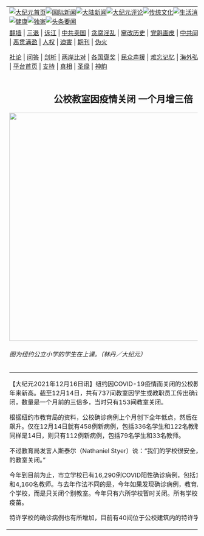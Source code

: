 <a name="1" id="1" target="_blank"></a><span id="1"></span>
<table align=center border="0"><tr><td colspan="2" VALIGN=TOP><a href="https://github.com/gvimvk313/djy/blob/master/gb/nf1351518.md#1"><img src="https://raw.githubusercontent.com/gvimvk313/www/master/t/djy/1.jpg" title="大纪元首页" alt="大纪元首页"></a><a href="https://github.com/gvimvk313/djy/blob/master/gb/n24hr.md#1"><img src="https://raw.githubusercontent.com/gvimvk313/www/master/t/djy/3.jpg" title="国际新闻" alt="国际新闻"></a><a href="https://github.com/gvimvk313/djy/blob/master/gb/nsc413.md#1"><img src="https://raw.githubusercontent.com/gvimvk313/www/master/t/djy/4.jpg" title="大陆新闻" alt="大陆新闻"></a><a href="https://github.com/gvimvk313/djy/blob/master/gb/news392.md#1"><img src="https://raw.githubusercontent.com/gvimvk313/www/master/t/djy/5.jpg" title="大纪元评论" alt="大纪元评论"></a><a href="https://github.com/gvimvk313/djy/blob/master/gb/news2007.md#1"><img src="https://raw.githubusercontent.com/gvimvk313/www/master/t/djy/6.jpg" title="传统文化" alt="传统文化"></a><a href="https://github.com/gvimvk313/djy/blob/master/gb/news2008.md#1"><img src="https://raw.githubusercontent.com/gvimvk313/www/master/t/djy/7.jpg" title="生活消费" alt="生活消费"></a><a href="https://github.com/gvimvk313/djy/blob/master/gb/ncyule.md#1"><img src="https://raw.githubusercontent.com/gvimvk313/www/master/t/djy/8.jpg" title="娱乐休闲" alt="娱乐休闲"></a><a href="https://github.com/gvimvk313/djy/blob/master/gb/nsc1002.md#1"><img src="https://raw.githubusercontent.com/gvimvk313/www/master/t/djy/9.jpg" title="健康" alt="健康"></a><a href="https://github.com/gvimvk313/djy/blob/master/gb/nf6092.md#1"><img src="https://raw.githubusercontent.com/gvimvk313/www/master/t/djy/10a.jpg" title="独家" alt="独家"></a><a href="https://github.com/gvimvk313/djy/blob/master/gb/nf4514.md#1"><img src="https://raw.githubusercontent.com/gvimvk313/www/master/t/djy/12a.jpg" title="头条要闻" alt="头条要闻"></a></td></tr>
<tr><td colspan="2" VALIGN=TOP><a target="_blank" href="https://github.com/gvimvk313/www/blob/master/README.md?zsrh#1">翻墙</a> | <a target="_blank" href="https://github.com/gvimvk313/djy/blob/master/gb/nf5657.md#1">三退</a> | <a target="_blank" href="https://github.com/gvimvk313/djy/blob/master/gb/nf6124.md#1">诉江</a> | <a target="_blank" href="https://github.com/gvimvk313/djy/blob/master/gb/nf1176117.md#1">中共卖国</a> | <a target="_blank" href="https://github.com/gvimvk313/djy/blob/master/gb/nf5773.md#1">贪腐淫乱</a> | <a target="_blank" href="https://github.com/gvimvk313/djy/blob/master/gb/nf1176115.md#1">窜改历史</a> | <a target="_blank" href="https://github.com/gvimvk313/djy/blob/master/gb/nf1176107.md#1">党魁画皮</a> | <a target="_blank" href="https://github.com/gvimvk313/djy/blob/master/gb/nf1320400.md#1">中共间谍</a> | <a target="_blank" href="https://github.com/gvimvk313/djy/blob/master/gb/nf1176114.md#1">破坏传统</a> | <a target="_blank" href="https://github.com/gvimvk313/ntdtv/blob/master/gb/prog447_1.md#1">恶贯满盈</a> | <a target="_blank" href="https://github.com/gvimvk313/djy/blob/master/gb/ncid278.md#1">人权</a> | <a target="_blank" href="https://github.com/gvimvk313/djy/blob/master/gb/nf1176111.md#1">迫害</a> | <a target="_blank" href="https://gitlab.com/szzdlab/mh-qikan/blob/master/README.md#1">期刊</a> | <a target="_blank" href="https://github.com/gvimvk313/djy/blob/master/gb/nf5562.md#1">伪火</a></p><p><a target="_blank" href="https://github.com/gvimvk313/djy/blob/master/gb/9p.md#1">社论</a> | <a target="_blank" href="https://github.com/gvimvk313/djy/blob/master/gb/nf4378.md#1">问答</a> | <a target="_blank" href="https://github.com/gvimvk313/djy/blob/master/gb/nf5792.md#1">剖析</a> | <a target="_blank" href="https://github.com/gvimvk313/djy/blob/master/gb/nf5735.md#1">两岸比对</a> | <a target="_blank" href="https://github.com/gvimvk313/djy/blob/master/gb/nf6119.md#1">各国褒奖</a> | <a target="_blank" href="https://github.com/gvimvk313/djy/blob/master/gb/nf6120.md#1">民众声援</a> | <a target="_blank" href="https://github.com/gvimvk313/djy/blob/master/gb/nf1188594.md#1">难忘记忆</a> | <a target="_blank" href="https://github.com/gvimvk313/djy/blob/master/gb/nf3180.md#1">海外弘传</a> | <a target="_blank" href="https://github.com/gvimvk313/djy/blob/master/gb/nf5410.md#1">万人上访</a> | <a target="_blank" href="https://github.com/gvimvk313/www/blob/master/README.md?zsrh#1">平台首页</a> | <a target="_blank" href="https://github.com/gvimvk313/djy/blob/master/gb/nf4386.md#1">支持</a> | <a target="_blank" href="https://github.com/gvimvk313/djy/blob/master/gb/nf4389.md#1">真相</a> | <a target="_blank" href="https://github.com/gvimvk313/djy/blob/master/gb/nf5790.md#1">圣缘</a> | <a target="_blank" href="https://github.com/gvimvk313/djy/blob/master/gb/nf4786.md#1">神韵</a></td></tr>
<tr><td VALIGN=TOP width="626"><h2 align=center>公校教室因疫情关闭 一个月增三倍</h2>
<img width="600" src="https://i.epochtimes.com/assets/uploads/2021/12/id13440715-154796-600x400.jpeg" />
<h6>图为纽约公立小学的学生在上课。（林丹／大纪元）
</h6>
<hr>
	<p>【大纪元2021年12月16日讯】<ahref="https://github.com/gvimvk313/djy/blob/master/gb/tag/%E7%BA%BD%E7%BA%A6.md#1">纽约</a>因COVID-19<ahref="https://github.com/gvimvk313/djy/blob/master/gb/tag/%E7%96%AB%E6%83%85.md#1">疫情</a>而关闭的<ahref="https://github.com/gvimvk313/djy/blob/master/gb/tag/%E5%85%AC%E6%A0%A1.md#1">公校</a>教室数量创下一年来新高。截至12月14日，共有737间教室因学生或教职员工传出确诊病例而关闭，数量是一个月前的三倍多，当时只有153间教室关闭。</p>
<p>根据<ahref="https://github.com/gvimvk313/djy/blob/master/gb/tag/%E7%BA%BD%E7%BA%A6.md#1">纽约</a>市教育局的资料，<ahref="https://github.com/gvimvk313/djy/blob/master/gb/tag/%E5%85%AC%E6%A0%A1.md#1">公校</a>确诊病例上个月创下全年低点，然后在最近几周大幅飙升。仅在12月14日就有458例新病例，包括336名学生和122名教职员工。上个月同样是14日，则只有112例新病例，包括79名学生和33名教师。</p>
<p>不过教育局发言人斯泰尔（Nathaniel Styer）说：“我们的学校很安全，目前只有1%的教室关闭。”</p>
<p>今年到目前为止，市立学校已有16,290例COVID阳性确诊病例，包括12,130名学生和4,160名教师。与去年作法不同的是，今年如果发现确诊病例，教育局不会关闭整个学校，而是只关闭个别教室。今年只有六所学校暂时关闭。所有学校员工都接种了疫苗。</p>
<p>特许学校的确诊病例也有所增加，目前有40间位于公校建筑内的特许学校教室关闭。<!-- [if gte mso 9]><xml>
<o:OfficeDocumentSettings>
<o:RelyOnVML/>
<o:AllowPNG/>
</o:OfficeDocumentSettings>
</xml><![endif]--><!-- [if gte mso 9]><xml>
<w:WordDocument>
<w:View>Normal</w:View>
<w:Zoom>0</w:Zoom>
<w:TrackMoves/>
<w:TrackFormatting/>
<w:PunctuationKerning/>
<w:DisplayHorizontalDrawingGridEvery>0</w:DisplayHorizontalDrawingGridEvery>
<w:DisplayVerticalDrawingGridEvery>2</w:DisplayVerticalDrawingGridEvery>
<w:ValidateAgainstSchemas/>
<w:SaveIfXMLInvalid>false</w:SaveIfXMLInvalid>
<w:IgnoreMixedContent>false</w:IgnoreMixedContent>
<w:AlwaysShowPlaceholderText>false</w:AlwaysShowPlaceholderText>
<w:DoNotPromoteQF/>
<w:LidThemeOther>EN-US</w:LidThemeOther>
<w:LidThemeAsian>ZH-TW</w:LidThemeAsian>
<w:LidThemeComplexScript>X-NONE</w:LidThemeComplexScript>
<w:Compatibility>
<w:SpaceForUL/>
<w:BalanceSingleByteDoubleByteWidth/>
<w:DoNotLeaveBackslashAlone/>
<w:ULTrailSpace/>
<w:DoNotExpandShiftReturn/>
<w:AdjustLineHeightInTable/>
<w:BreakWrappedTables/>
<w:SnapToGridInCell/>
<w:WrapTextWithPunct/>
<w:UseAsianBreakRules/>
<w:DontGrowAutofit/>
<w:SplitPgBreakAndParaMark/>
<w:EnableOpenTypeKerning/>
<w:DontFlipMirrorIndents/>
<w:OverrideTableStyleHps/>
<w:UseFELayout/>
</w:Compatibility>
<m:mathPr>
<m:mathFont m:val="Cambria Math"/>
<m:brkBin m:val="before"/>
<m:brkBinSub m:val="&#45;-"/>
<m:smallFrac m:val="off"/>
<m:dispDef/>
<m:lMargin m:val="0"/>
<m:rMargin m:val="0"/>
<m:defJc m:val="centerGroup"/>
<m:wrapIndent m:val="1440"/>
<m:intLim m:val="subSup"/>
<m:naryLim m:val="undOvr"/>
</m:mathPr></w:WordDocument>
</xml><![endif]--><!-- [if gte mso 9]><xml>
<w:LatentStyles DefLockedState="false" DefUnhideWhenUsed="false" DefSemiHidden="false" DefQFormat="false" DefPriority="99" LatentStyleCount="371">
<w:LsdException Locked="false" Priority="0" QFormat="true" Name="Normal"/>
<w:LsdException Locked="false" Priority="9" QFormat="true" Name="heading 1"/>
<w:LsdException Locked="false" Priority="9" SemiHidden="true" UnhideWhenUsed="true" QFormat="true" Name="heading 2"/>
<w:LsdException Locked="false" Priority="9" SemiHidden="true" UnhideWhenUsed="true" QFormat="true" Name="heading 3"/>
<w:LsdException Locked="false" Priority="9" SemiHidden="true" UnhideWhenUsed="true" QFormat="true" Name="heading 4"/>
<w:LsdException Locked="false" Priority="9" SemiHidden="true" UnhideWhenUsed="true" QFormat="true" Name="heading 5"/>
<w:LsdException Locked="false" Priority="9" SemiHidden="true" UnhideWhenUsed="true" QFormat="true" Name="heading 6"/>
<w:LsdException Locked="false" Priority="9" SemiHidden="true" UnhideWhenUsed="true" QFormat="true" Name="heading 7"/>
<w:LsdException Locked="false" Priority="9" SemiHidden="true" UnhideWhenUsed="true" QFormat="true" Name="heading 8"/>
<w:LsdException Locked="false" Priority="9" SemiHidden="true" UnhideWhenUsed="true" QFormat="true" Name="heading 9"/>
<w:LsdException Locked="false" SemiHidden="true" UnhideWhenUsed="true" Name="index 1"/>
<w:LsdException Locked="false" SemiHidden="true" UnhideWhenUsed="true" Name="index 2"/>
<w:LsdException Locked="false" SemiHidden="true" UnhideWhenUsed="true" Name="index 3"/>
<w:LsdException Locked="false" SemiHidden="true" UnhideWhenUsed="true" Name="index 4"/>
<w:LsdException Locked="false" SemiHidden="true" UnhideWhenUsed="true" Name="index 5"/>
<w:LsdException Locked="false" SemiHidden="true" UnhideWhenUsed="true" Name="index 6"/>
<w:LsdException Locked="false" SemiHidden="true" UnhideWhenUsed="true" Name="index 7"/>
<w:LsdException Locked="false" SemiHidden="true" UnhideWhenUsed="true" Name="index 8"/>
<w:LsdException Locked="false" SemiHidden="true" UnhideWhenUsed="true" Name="index 9"/>
<w:LsdException Locked="false" Priority="39" SemiHidden="true" UnhideWhenUsed="true" Name="toc 1"/>
<w:LsdException Locked="false" Priority="39" SemiHidden="true" UnhideWhenUsed="true" Name="toc 2"/>
<w:LsdException Locked="false" Priority="39" SemiHidden="true" UnhideWhenUsed="true" Name="toc 3"/>
<w:LsdException Locked="false" Priority="39" SemiHidden="true" UnhideWhenUsed="true" Name="toc 4"/>
<w:LsdException Locked="false" Priority="39" SemiHidden="true" UnhideWhenUsed="true" Name="toc 5"/>
<w:LsdException Locked="false" Priority="39" SemiHidden="true" UnhideWhenUsed="true" Name="toc 6"/>
<w:LsdException Locked="false" Priority="39" SemiHidden="true" UnhideWhenUsed="true" Name="toc 7"/>
<w:LsdException Locked="false" Priority="39" SemiHidden="true" UnhideWhenUsed="true" Name="toc 8"/>
<w:LsdException Locked="false" Priority="39" SemiHidden="true" UnhideWhenUsed="true" Name="toc 9"/>
<w:LsdException Locked="false" SemiHidden="true" UnhideWhenUsed="true" Name="Normal Indent"/>
<w:LsdException Locked="false" SemiHidden="true" UnhideWhenUsed="true" Name="footnote text"/>
<w:LsdException Locked="false" SemiHidden="true" UnhideWhenUsed="true" Name="annotation text"/>
<w:LsdException Locked="false" SemiHidden="true" UnhideWhenUsed="true" Name="header"/>
<w:LsdException Locked="false" SemiHidden="true" UnhideWhenUsed="true" Name="footer"/>
<w:LsdException Locked="false" SemiHidden="true" UnhideWhenUsed="true" Name="index heading"/>
<w:LsdException Locked="false" Priority="35" SemiHidden="true" UnhideWhenUsed="true" QFormat="true" Name="caption"/>
<w:LsdException Locked="false" SemiHidden="true" UnhideWhenUsed="true" Name="table of figures"/>
<w:LsdException Locked="false" SemiHidden="true" UnhideWhenUsed="true" Name="envelope address"/>
<w:LsdException Locked="false" SemiHidden="true" UnhideWhenUsed="true" Name="envelope return"/>
<w:LsdException Locked="false" SemiHidden="true" UnhideWhenUsed="true" Name="footnote reference"/>
<w:LsdException Locked="false" SemiHidden="true" UnhideWhenUsed="true" Name="annotation reference"/>
<w:LsdException Locked="false" SemiHidden="true" UnhideWhenUsed="true" Name="line number"/>
<w:LsdException Locked="false" SemiHidden="true" UnhideWhenUsed="true" Name="page number"/>
<w:LsdException Locked="false" SemiHidden="true" UnhideWhenUsed="true" Name="endnote reference"/>
<w:LsdException Locked="false" SemiHidden="true" UnhideWhenUsed="true" Name="endnote text"/>
<w:LsdException Locked="false" SemiHidden="true" UnhideWhenUsed="true" Name="table of authorities"/>
<w:LsdException Locked="false" SemiHidden="true" UnhideWhenUsed="true" Name="macro"/>
<w:LsdException Locked="false" SemiHidden="true" UnhideWhenUsed="true" Name="toa heading"/>
<w:LsdException Locked="false" SemiHidden="true" UnhideWhenUsed="true" Name="List"/>
<w:LsdException Locked="false" SemiHidden="true" UnhideWhenUsed="true" Name="List Bullet"/>
<w:LsdException Locked="false" SemiHidden="true" UnhideWhenUsed="true" Name="List Number"/>
<w:LsdException Locked="false" SemiHidden="true" UnhideWhenUsed="true" Name="List 2"/>
<w:LsdException Locked="false" SemiHidden="true" UnhideWhenUsed="true" Name="List 3"/>
<w:LsdException Locked="false" SemiHidden="true" UnhideWhenUsed="true" Name="List 4"/>
<w:LsdException Locked="false" SemiHidden="true" UnhideWhenUsed="true" Name="List 5"/>
<w:LsdException Locked="false" SemiHidden="true" UnhideWhenUsed="true" Name="List Bullet 2"/>
<w:LsdException Locked="false" SemiHidden="true" UnhideWhenUsed="true" Name="List Bullet 3"/>
<w:LsdException Locked="false" SemiHidden="true" UnhideWhenUsed="true" Name="List Bullet 4"/>
<w:LsdException Locked="false" SemiHidden="true" UnhideWhenUsed="true" Name="List Bullet 5"/>
<w:LsdException Locked="false" SemiHidden="true" UnhideWhenUsed="true" Name="List Number 2"/>
<w:LsdException Locked="false" SemiHidden="true" UnhideWhenUsed="true" Name="List Number 3"/>
<w:LsdException Locked="false" SemiHidden="true" UnhideWhenUsed="true" Name="List Number 4"/>
<w:LsdException Locked="false" SemiHidden="true" UnhideWhenUsed="true" Name="List Number 5"/>
<w:LsdException Locked="false" Priority="10" QFormat="true" Name="Title"/>
<w:LsdException Locked="false" SemiHidden="true" UnhideWhenUsed="true" Name="Closing"/>
<w:LsdException Locked="false" SemiHidden="true" UnhideWhenUsed="true" Name="Signature"/>
<w:LsdException Locked="false" Priority="1" SemiHidden="true" UnhideWhenUsed="true" Name="Default Paragraph Font"/>
<w:LsdException Locked="false" SemiHidden="true" UnhideWhenUsed="true" Name="Body Text"/>
<w:LsdException Locked="false" SemiHidden="true" UnhideWhenUsed="true" Name="Body Text Indent"/>
<w:LsdException Locked="false" SemiHidden="true" UnhideWhenUsed="true" Name="List Continue"/>
<w:LsdException Locked="false" SemiHidden="true" UnhideWhenUsed="true" Name="List Continue 2"/>
<w:LsdException Locked="false" SemiHidden="true" UnhideWhenUsed="true" Name="List Continue 3"/>
<w:LsdException Locked="false" SemiHidden="true" UnhideWhenUsed="true" Name="List Continue 4"/>
<w:LsdException Locked="false" SemiHidden="true" UnhideWhenUsed="true" Name="List Continue 5"/>
<w:LsdException Locked="false" SemiHidden="true" UnhideWhenUsed="true" Name="Message Header"/>
<w:LsdException Locked="false" Priority="11" QFormat="true" Name="Subtitle"/>
<w:LsdException Locked="false" SemiHidden="true" UnhideWhenUsed="true" Name="Salutation"/>
<w:LsdException Locked="false" SemiHidden="true" UnhideWhenUsed="true" Name="Date"/>
<w:LsdException Locked="false" SemiHidden="true" UnhideWhenUsed="true" Name="Body Text First Indent"/>
<w:LsdException Locked="false" SemiHidden="true" UnhideWhenUsed="true" Name="Body Text First Indent 2"/>
<w:LsdException Locked="false" SemiHidden="true" UnhideWhenUsed="true" Name="Note Heading"/>
<w:LsdException Locked="false" SemiHidden="true" UnhideWhenUsed="true" Name="Body Text 2"/>
<w:LsdException Locked="false" SemiHidden="true" UnhideWhenUsed="true" Name="Body Text 3"/>
<w:LsdException Locked="false" SemiHidden="true" UnhideWhenUsed="true" Name="Body Text Indent 2"/>
<w:LsdException Locked="false" SemiHidden="true" UnhideWhenUsed="true" Name="Body Text Indent 3"/>
<w:LsdException Locked="false" SemiHidden="true" UnhideWhenUsed="true" Name="Block Text"/>
<w:LsdException Locked="false" SemiHidden="true" UnhideWhenUsed="true" Name="Hyperlink"/>
<w:LsdException Locked="false" SemiHidden="true" UnhideWhenUsed="true" Name="FollowedHyperlink"/>
<w:LsdException Locked="false" Priority="22" QFormat="true" Name="Strong"/>
<w:LsdException Locked="false" Priority="20" QFormat="true" Name="Emphasis"/>
<w:LsdException Locked="false" SemiHidden="true" UnhideWhenUsed="true" Name="Document Map"/>
<w:LsdException Locked="false" SemiHidden="true" UnhideWhenUsed="true" Name="Plain Text"/>
<w:LsdException Locked="false" SemiHidden="true" UnhideWhenUsed="true" Name="E-mail Signature"/>
<w:LsdException Locked="false" SemiHidden="true" UnhideWhenUsed="true" Name="HTML Top of Form"/>
<w:LsdException Locked="false" SemiHidden="true" UnhideWhenUsed="true" Name="HTML Bottom of Form"/>
<w:LsdException Locked="false" SemiHidden="true" UnhideWhenUsed="true" Name="Normal (Web)"/>
<w:LsdException Locked="false" SemiHidden="true" UnhideWhenUsed="true" Name="HTML Acronym"/>
<w:LsdException Locked="false" SemiHidden="true" UnhideWhenUsed="true" Name="HTML Address"/>
<w:LsdException Locked="false" SemiHidden="true" UnhideWhenUsed="true" Name="HTML Cite"/>
<w:LsdException Locked="false" SemiHidden="true" UnhideWhenUsed="true" Name="HTML Code"/>
<w:LsdException Locked="false" SemiHidden="true" UnhideWhenUsed="true" Name="HTML Definition"/>
<w:LsdException Locked="false" SemiHidden="true" UnhideWhenUsed="true" Name="HTML Keyboard"/>
<w:LsdException Locked="false" SemiHidden="true" UnhideWhenUsed="true" Name="HTML Preformatted"/>
<w:LsdException Locked="false" SemiHidden="true" UnhideWhenUsed="true" Name="HTML Sample"/>
<w:LsdException Locked="false" SemiHidden="true" UnhideWhenUsed="true" Name="HTML Typewriter"/>
<w:LsdException Locked="false" SemiHidden="true" UnhideWhenUsed="true" Name="HTML Variable"/>
<w:LsdException Locked="false" SemiHidden="true" UnhideWhenUsed="true" Name="Normal Table"/>
<w:LsdException Locked="false" SemiHidden="true" UnhideWhenUsed="true" Name="annotation subject"/>
<w:LsdException Locked="false" SemiHidden="true" UnhideWhenUsed="true" Name="No List"/>
<w:LsdException Locked="false" SemiHidden="true" UnhideWhenUsed="true" Name="Outline List 1"/>
<w:LsdException Locked="false" SemiHidden="true" UnhideWhenUsed="true" Name="Outline List 2"/>
<w:LsdException Locked="false" SemiHidden="true" UnhideWhenUsed="true" Name="Outline List 3"/>
<w:LsdException Locked="false" SemiHidden="true" UnhideWhenUsed="true" Name="Table Simple 1"/>
<w:LsdException Locked="false" SemiHidden="true" UnhideWhenUsed="true" Name="Table Simple 2"/>
<w:LsdException Locked="false" SemiHidden="true" UnhideWhenUsed="true" Name="Table Simple 3"/>
<w:LsdException Locked="false" SemiHidden="true" UnhideWhenUsed="true" Name="Table Classic 1"/>
<w:LsdException Locked="false" SemiHidden="true" UnhideWhenUsed="true" Name="Table Classic 2"/>
<w:LsdException Locked="false" SemiHidden="true" UnhideWhenUsed="true" Name="Table Classic 3"/>
<w:LsdException Locked="false" SemiHidden="true" UnhideWhenUsed="true" Name="Table Classic 4"/>
<w:LsdException Locked="false" SemiHidden="true" UnhideWhenUsed="true" Name="Table Colorful 1"/>
<w:LsdException Locked="false" SemiHidden="true" UnhideWhenUsed="true" Name="Table Colorful 2"/>
<w:LsdException Locked="false" SemiHidden="true" UnhideWhenUsed="true" Name="Table Colorful 3"/>
<w:LsdException Locked="false" SemiHidden="true" UnhideWhenUsed="true" Name="Table Columns 1"/>
<w:LsdException Locked="false" SemiHidden="true" UnhideWhenUsed="true" Name="Table Columns 2"/>
<w:LsdException Locked="false" SemiHidden="true" UnhideWhenUsed="true" Name="Table Columns 3"/>
<w:LsdException Locked="false" SemiHidden="true" UnhideWhenUsed="true" Name="Table Columns 4"/>
<w:LsdException Locked="false" SemiHidden="true" UnhideWhenUsed="true" Name="Table Columns 5"/>
<w:LsdException Locked="false" SemiHidden="true" UnhideWhenUsed="true" Name="Table Grid 1"/>
<w:LsdException Locked="false" SemiHidden="true" UnhideWhenUsed="true" Name="Table Grid 2"/>
<w:LsdException Locked="false" SemiHidden="true" UnhideWhenUsed="true" Name="Table Grid 3"/>
<w:LsdException Locked="false" SemiHidden="true" UnhideWhenUsed="true" Name="Table Grid 4"/>
<w:LsdException Locked="false" SemiHidden="true" UnhideWhenUsed="true" Name="Table Grid 5"/>
<w:LsdException Locked="false" SemiHidden="true" UnhideWhenUsed="true" Name="Table Grid 6"/>
<w:LsdException Locked="false" SemiHidden="true" UnhideWhenUsed="true" Name="Table Grid 7"/>
<w:LsdException Locked="false" SemiHidden="true" UnhideWhenUsed="true" Name="Table Grid 8"/>
<w:LsdException Locked="false" SemiHidden="true" UnhideWhenUsed="true" Name="Table List 1"/>
<w:LsdException Locked="false" SemiHidden="true" UnhideWhenUsed="true" Name="Table List 2"/>
<w:LsdException Locked="false" SemiHidden="true" UnhideWhenUsed="true" Name="Table List 3"/>
<w:LsdException Locked="false" SemiHidden="true" UnhideWhenUsed="true" Name="Table List 4"/>
<w:LsdException Locked="false" SemiHidden="true" UnhideWhenUsed="true" Name="Table List 5"/>
<w:LsdException Locked="false" SemiHidden="true" UnhideWhenUsed="true" Name="Table List 6"/>
<w:LsdException Locked="false" SemiHidden="true" UnhideWhenUsed="true" Name="Table List 7"/>
<w:LsdException Locked="false" SemiHidden="true" UnhideWhenUsed="true" Name="Table List 8"/>
<w:LsdException Locked="false" SemiHidden="true" UnhideWhenUsed="true" Name="Table 3D effects 1"/>
<w:LsdException Locked="false" SemiHidden="true" UnhideWhenUsed="true" Name="Table 3D effects 2"/>
<w:LsdException Locked="false" SemiHidden="true" UnhideWhenUsed="true" Name="Table 3D effects 3"/>
<w:LsdException Locked="false" SemiHidden="true" UnhideWhenUsed="true" Name="Table Contemporary"/>
<w:LsdException Locked="false" SemiHidden="true" UnhideWhenUsed="true" Name="Table Elegant"/>
<w:LsdException Locked="false" SemiHidden="true" UnhideWhenUsed="true" Name="Table Professional"/>
<w:LsdException Locked="false" SemiHidden="true" UnhideWhenUsed="true" Name="Table Subtle 1"/>
<w:LsdException Locked="false" SemiHidden="true" UnhideWhenUsed="true" Name="Table Subtle 2"/>
<w:LsdException Locked="false" SemiHidden="true" UnhideWhenUsed="true" Name="Table Web 1"/>
<w:LsdException Locked="false" SemiHidden="true" UnhideWhenUsed="true" Name="Table Web 2"/>
<w:LsdException Locked="false" SemiHidden="true" UnhideWhenUsed="true" Name="Table Web 3"/>
<w:LsdException Locked="false" SemiHidden="true" UnhideWhenUsed="true" Name="Balloon Text"/>
<w:LsdException Locked="false" Priority="39" Name="Table Grid"/>
<w:LsdException Locked="false" SemiHidden="true" UnhideWhenUsed="true" Name="Table Theme"/>
<w:LsdException Locked="false" SemiHidden="true" Name="Placeholder Text"/>
<w:LsdException Locked="false" Priority="1" QFormat="true" Name="No Spacing"/>
<w:LsdException Locked="false" Priority="60" Name="Light Shading"/>
<w:LsdException Locked="false" Priority="61" Name="Light List"/>
<w:LsdException Locked="false" Priority="62" Name="Light Grid"/>
<w:LsdException Locked="false" Priority="63" Name="Medium Shading 1"/>
<w:LsdException Locked="false" Priority="64" Name="Medium Shading 2"/>
<w:LsdException Locked="false" Priority="65" Name="Medium List 1"/>
<w:LsdException Locked="false" Priority="66" Name="Medium List 2"/>
<w:LsdException Locked="false" Priority="67" Name="Medium Grid 1"/>
<w:LsdException Locked="false" Priority="68" Name="Medium Grid 2"/>
<w:LsdException Locked="false" Priority="69" Name="Medium Grid 3"/>
<w:LsdException Locked="false" Priority="70" Name="Dark List"/>
<w:LsdException Locked="false" Priority="71" Name="Colorful Shading"/>
<w:LsdException Locked="false" Priority="72" Name="Colorful List"/>
<w:LsdException Locked="false" Priority="73" Name="Colorful Grid"/>
<w:LsdException Locked="false" Priority="60" Name="Light Shading Accent 1"/>
<w:LsdException Locked="false" Priority="61" Name="Light List Accent 1"/>
<w:LsdException Locked="false" Priority="62" Name="Light Grid Accent 1"/>
<w:LsdException Locked="false" Priority="63" Name="Medium Shading 1 Accent 1"/>
<w:LsdException Locked="false" Priority="64" Name="Medium Shading 2 Accent 1"/>
<w:LsdException Locked="false" Priority="65" Name="Medium List 1 Accent 1"/>
<w:LsdException Locked="false" SemiHidden="true" Name="Revision"/>
<w:LsdException Locked="false" Priority="34" QFormat="true" Name="List Paragraph"/>
<w:LsdException Locked="false" Priority="29" QFormat="true" Name="Quote"/>
<w:LsdException Locked="false" Priority="30" QFormat="true" Name="Intense Quote"/>
<w:LsdException Locked="false" Priority="66" Name="Medium List 2 Accent 1"/>
<w:LsdException Locked="false" Priority="67" Name="Medium Grid 1 Accent 1"/>
<w:LsdException Locked="false" Priority="68" Name="Medium Grid 2 Accent 1"/>
<w:LsdException Locked="false" Priority="69" Name="Medium Grid 3 Accent 1"/>
<w:LsdException Locked="false" Priority="70" Name="Dark List Accent 1"/>
<w:LsdException Locked="false" Priority="71" Name="Colorful Shading Accent 1"/>
<w:LsdException Locked="false" Priority="72" Name="Colorful List Accent 1"/>
<w:LsdException Locked="false" Priority="73" Name="Colorful Grid Accent 1"/>
<w:LsdException Locked="false" Priority="60" Name="Light Shading Accent 2"/>
<w:LsdException Locked="false" Priority="61" Name="Light List Accent 2"/>
<w:LsdException Locked="false" Priority="62" Name="Light Grid Accent 2"/>
<w:LsdException Locked="false" Priority="63" Name="Medium Shading 1 Accent 2"/>
<w:LsdException Locked="false" Priority="64" Name="Medium Shading 2 Accent 2"/>
<w:LsdException Locked="false" Priority="65" Name="Medium List 1 Accent 2"/>
<w:LsdException Locked="false" Priority="66" Name="Medium List 2 Accent 2"/>
<w:LsdException Locked="false" Priority="67" Name="Medium Grid 1 Accent 2"/>
<w:LsdException Locked="false" Priority="68" Name="Medium Grid 2 Accent 2"/>
<w:LsdException Locked="false" Priority="69" Name="Medium Grid 3 Accent 2"/>
<w:LsdException Locked="false" Priority="70" Name="Dark List Accent 2"/>
<w:LsdException Locked="false" Priority="71" Name="Colorful Shading Accent 2"/>
<w:LsdException Locked="false" Priority="72" Name="Colorful List Accent 2"/>
<w:LsdException Locked="false" Priority="73" Name="Colorful Grid Accent 2"/>
<w:LsdException Locked="false" Priority="60" Name="Light Shading Accent 3"/>
<w:LsdException Locked="false" Priority="61" Name="Light List Accent 3"/>
<w:LsdException Locked="false" Priority="62" Name="Light Grid Accent 3"/>
<w:LsdException Locked="false" Priority="63" Name="Medium Shading 1 Accent 3"/>
<w:LsdException Locked="false" Priority="64" Name="Medium Shading 2 Accent 3"/>
<w:LsdException Locked="false" Priority="65" Name="Medium List 1 Accent 3"/>
<w:LsdException Locked="false" Priority="66" Name="Medium List 2 Accent 3"/>
<w:LsdException Locked="false" Priority="67" Name="Medium Grid 1 Accent 3"/>
<w:LsdException Locked="false" Priority="68" Name="Medium Grid 2 Accent 3"/>
<w:LsdException Locked="false" Priority="69" Name="Medium Grid 3 Accent 3"/>
<w:LsdException Locked="false" Priority="70" Name="Dark List Accent 3"/>
<w:LsdException Locked="false" Priority="71" Name="Colorful Shading Accent 3"/>
<w:LsdException Locked="false" Priority="72" Name="Colorful List Accent 3"/>
<w:LsdException Locked="false" Priority="73" Name="Colorful Grid Accent 3"/>
<w:LsdException Locked="false" Priority="60" Name="Light Shading Accent 4"/>
<w:LsdException Locked="false" Priority="61" Name="Light List Accent 4"/>
<w:LsdException Locked="false" Priority="62" Name="Light Grid Accent 4"/>
<w:LsdException Locked="false" Priority="63" Name="Medium Shading 1 Accent 4"/>
<w:LsdException Locked="false" Priority="64" Name="Medium Shading 2 Accent 4"/>
<w:LsdException Locked="false" Priority="65" Name="Medium List 1 Accent 4"/>
<w:LsdException Locked="false" Priority="66" Name="Medium List 2 Accent 4"/>
<w:LsdException Locked="false" Priority="67" Name="Medium Grid 1 Accent 4"/>
<w:LsdException Locked="false" Priority="68" Name="Medium Grid 2 Accent 4"/>
<w:LsdException Locked="false" Priority="69" Name="Medium Grid 3 Accent 4"/>
<w:LsdException Locked="false" Priority="70" Name="Dark List Accent 4"/>
<w:LsdException Locked="false" Priority="71" Name="Colorful Shading Accent 4"/>
<w:LsdException Locked="false" Priority="72" Name="Colorful List Accent 4"/>
<w:LsdException Locked="false" Priority="73" Name="Colorful Grid Accent 4"/>
<w:LsdException Locked="false" Priority="60" Name="Light Shading Accent 5"/>
<w:LsdException Locked="false" Priority="61" Name="Light List Accent 5"/>
<w:LsdException Locked="false" Priority="62" Name="Light Grid Accent 5"/>
<w:LsdException Locked="false" Priority="63" Name="Medium Shading 1 Accent 5"/>
<w:LsdException Locked="false" Priority="64" Name="Medium Shading 2 Accent 5"/>
<w:LsdException Locked="false" Priority="65" Name="Medium List 1 Accent 5"/>
<w:LsdException Locked="false" Priority="66" Name="Medium List 2 Accent 5"/>
<w:LsdException Locked="false" Priority="67" Name="Medium Grid 1 Accent 5"/>
<w:LsdException Locked="false" Priority="68" Name="Medium Grid 2 Accent 5"/>
<w:LsdException Locked="false" Priority="69" Name="Medium Grid 3 Accent 5"/>
<w:LsdException Locked="false" Priority="70" Name="Dark List Accent 5"/>
<w:LsdException Locked="false" Priority="71" Name="Colorful Shading Accent 5"/>
<w:LsdException Locked="false" Priority="72" Name="Colorful List Accent 5"/>
<w:LsdException Locked="false" Priority="73" Name="Colorful Grid Accent 5"/>
<w:LsdException Locked="false" Priority="60" Name="Light Shading Accent 6"/>
<w:LsdException Locked="false" Priority="61" Name="Light List Accent 6"/>
<w:LsdException Locked="false" Priority="62" Name="Light Grid Accent 6"/>
<w:LsdException Locked="false" Priority="63" Name="Medium Shading 1 Accent 6"/>
<w:LsdException Locked="false" Priority="64" Name="Medium Shading 2 Accent 6"/>
<w:LsdException Locked="false" Priority="65" Name="Medium List 1 Accent 6"/>
<w:LsdException Locked="false" Priority="66" Name="Medium List 2 Accent 6"/>
<w:LsdException Locked="false" Priority="67" Name="Medium Grid 1 Accent 6"/>
<w:LsdException Locked="false" Priority="68" Name="Medium Grid 2 Accent 6"/>
<w:LsdException Locked="false" Priority="69" Name="Medium Grid 3 Accent 6"/>
<w:LsdException Locked="false" Priority="70" Name="Dark List Accent 6"/>
<w:LsdException Locked="false" Priority="71" Name="Colorful Shading Accent 6"/>
<w:LsdException Locked="false" Priority="72" Name="Colorful List Accent 6"/>
<w:LsdException Locked="false" Priority="73" Name="Colorful Grid Accent 6"/>
<w:LsdException Locked="false" Priority="19" QFormat="true" Name="Subtle Emphasis"/>
<w:LsdException Locked="false" Priority="21" QFormat="true" Name="Intense Emphasis"/>
<w:LsdException Locked="false" Priority="31" QFormat="true" Name="Subtle Reference"/>
<w:LsdException Locked="false" Priority="32" QFormat="true" Name="Intense Reference"/>
<w:LsdException Locked="false" Priority="33" QFormat="true" Name="Book Title"/>
<w:LsdException Locked="false" Priority="37" SemiHidden="true" UnhideWhenUsed="true" Name="Bibliography"/>
<w:LsdException Locked="false" Priority="39" SemiHidden="true" UnhideWhenUsed="true" QFormat="true" Name="TOC Heading"/>
<w:LsdException Locked="false" Priority="41" Name="Plain Table 1"/>
<w:LsdException Locked="false" Priority="42" Name="Plain Table 2"/>
<w:LsdException Locked="false" Priority="43" Name="Plain Table 3"/>
<w:LsdException Locked="false" Priority="44" Name="Plain Table 4"/>
<w:LsdException Locked="false" Priority="45" Name="Plain Table 5"/>
<w:LsdException Locked="false" Priority="40" Name="Grid Table Light"/>
<w:LsdException Locked="false" Priority="46" Name="Grid Table 1 Light"/>
<w:LsdException Locked="false" Priority="47" Name="Grid Table 2"/>
<w:LsdException Locked="false" Priority="48" Name="Grid Table 3"/>
<w:LsdException Locked="false" Priority="49" Name="Grid Table 4"/>
<w:LsdException Locked="false" Priority="50" Name="Grid Table 5 Dark"/>
<w:LsdException Locked="false" Priority="51" Name="Grid Table 6 Colorful"/>
<w:LsdException Locked="false" Priority="52" Name="Grid Table 7 Colorful"/>
<w:LsdException Locked="false" Priority="46" Name="Grid Table 1 Light Accent 1"/>
<w:LsdException Locked="false" Priority="47" Name="Grid Table 2 Accent 1"/>
<w:LsdException Locked="false" Priority="48" Name="Grid Table 3 Accent 1"/>
<w:LsdException Locked="false" Priority="49" Name="Grid Table 4 Accent 1"/>
<w:LsdException Locked="false" Priority="50" Name="Grid Table 5 Dark Accent 1"/>
<w:LsdException Locked="false" Priority="51" Name="Grid Table 6 Colorful Accent 1"/>
<w:LsdException Locked="false" Priority="52" Name="Grid Table 7 Colorful Accent 1"/>
<w:LsdException Locked="false" Priority="46" Name="Grid Table 1 Light Accent 2"/>
<w:LsdException Locked="false" Priority="47" Name="Grid Table 2 Accent 2"/>
<w:LsdException Locked="false" Priority="48" Name="Grid Table 3 Accent 2"/>
<w:LsdException Locked="false" Priority="49" Name="Grid Table 4 Accent 2"/>
<w:LsdException Locked="false" Priority="50" Name="Grid Table 5 Dark Accent 2"/>
<w:LsdException Locked="false" Priority="51" Name="Grid Table 6 Colorful Accent 2"/>
<w:LsdException Locked="false" Priority="52" Name="Grid Table 7 Colorful Accent 2"/>
<w:LsdException Locked="false" Priority="46" Name="Grid Table 1 Light Accent 3"/>
<w:LsdException Locked="false" Priority="47" Name="Grid Table 2 Accent 3"/>
<w:LsdException Locked="false" Priority="48" Name="Grid Table 3 Accent 3"/>
<w:LsdException Locked="false" Priority="49" Name="Grid Table 4 Accent 3"/>
<w:LsdException Locked="false" Priority="50" Name="Grid Table 5 Dark Accent 3"/>
<w:LsdException Locked="false" Priority="51" Name="Grid Table 6 Colorful Accent 3"/>
<w:LsdException Locked="false" Priority="52" Name="Grid Table 7 Colorful Accent 3"/>
<w:LsdException Locked="false" Priority="46" Name="Grid Table 1 Light Accent 4"/>
<w:LsdException Locked="false" Priority="47" Name="Grid Table 2 Accent 4"/>
<w:LsdException Locked="false" Priority="48" Name="Grid Table 3 Accent 4"/>
<w:LsdException Locked="false" Priority="49" Name="Grid Table 4 Accent 4"/>
<w:LsdException Locked="false" Priority="50" Name="Grid Table 5 Dark Accent 4"/>
<w:LsdException Locked="false" Priority="51" Name="Grid Table 6 Colorful Accent 4"/>
<w:LsdException Locked="false" Priority="52" Name="Grid Table 7 Colorful Accent 4"/>
<w:LsdException Locked="false" Priority="46" Name="Grid Table 1 Light Accent 5"/>
<w:LsdException Locked="false" Priority="47" Name="Grid Table 2 Accent 5"/>
<w:LsdException Locked="false" Priority="48" Name="Grid Table 3 Accent 5"/>
<w:LsdException Locked="false" Priority="49" Name="Grid Table 4 Accent 5"/>
<w:LsdException Locked="false" Priority="50" Name="Grid Table 5 Dark Accent 5"/>
<w:LsdException Locked="false" Priority="51" Name="Grid Table 6 Colorful Accent 5"/>
<w:LsdException Locked="false" Priority="52" Name="Grid Table 7 Colorful Accent 5"/>
<w:LsdException Locked="false" Priority="46" Name="Grid Table 1 Light Accent 6"/>
<w:LsdException Locked="false" Priority="47" Name="Grid Table 2 Accent 6"/>
<w:LsdException Locked="false" Priority="48" Name="Grid Table 3 Accent 6"/>
<w:LsdException Locked="false" Priority="49" Name="Grid Table 4 Accent 6"/>
<w:LsdException Locked="false" Priority="50" Name="Grid Table 5 Dark Accent 6"/>
<w:LsdException Locked="false" Priority="51" Name="Grid Table 6 Colorful Accent 6"/>
<w:LsdException Locked="false" Priority="52" Name="Grid Table 7 Colorful Accent 6"/>
<w:LsdException Locked="false" Priority="46" Name="List Table 1 Light"/>
<w:LsdException Locked="false" Priority="47" Name="List Table 2"/>
<w:LsdException Locked="false" Priority="48" Name="List Table 3"/>
<w:LsdException Locked="false" Priority="49" Name="List Table 4"/>
<w:LsdException Locked="false" Priority="50" Name="List Table 5 Dark"/>
<w:LsdException Locked="false" Priority="51" Name="List Table 6 Colorful"/>
<w:LsdException Locked="false" Priority="52" Name="List Table 7 Colorful"/>
<w:LsdException Locked="false" Priority="46" Name="List Table 1 Light Accent 1"/>
<w:LsdException Locked="false" Priority="47" Name="List Table 2 Accent 1"/>
<w:LsdException Locked="false" Priority="48" Name="List Table 3 Accent 1"/>
<w:LsdException Locked="false" Priority="49" Name="List Table 4 Accent 1"/>
<w:LsdException Locked="false" Priority="50" Name="List Table 5 Dark Accent 1"/>
<w:LsdException Locked="false" Priority="51" Name="List Table 6 Colorful Accent 1"/>
<w:LsdException Locked="false" Priority="52" Name="List Table 7 Colorful Accent 1"/>
<w:LsdException Locked="false" Priority="46" Name="List Table 1 Light Accent 2"/>
<w:LsdException Locked="false" Priority="47" Name="List Table 2 Accent 2"/>
<w:LsdException Locked="false" Priority="48" Name="List Table 3 Accent 2"/>
<w:LsdException Locked="false" Priority="49" Name="List Table 4 Accent 2"/>
<w:LsdException Locked="false" Priority="50" Name="List Table 5 Dark Accent 2"/>
<w:LsdException Locked="false" Priority="51" Name="List Table 6 Colorful Accent 2"/>
<w:LsdException Locked="false" Priority="52" Name="List Table 7 Colorful Accent 2"/>
<w:LsdException Locked="false" Priority="46" Name="List Table 1 Light Accent 3"/>
<w:LsdException Locked="false" Priority="47" Name="List Table 2 Accent 3"/>
<w:LsdException Locked="false" Priority="48" Name="List Table 3 Accent 3"/>
<w:LsdException Locked="false" Priority="49" Name="List Table 4 Accent 3"/>
<w:LsdException Locked="false" Priority="50" Name="List Table 5 Dark Accent 3"/>
<w:LsdException Locked="false" Priority="51" Name="List Table 6 Colorful Accent 3"/>
<w:LsdException Locked="false" Priority="52" Name="List Table 7 Colorful Accent 3"/>
<w:LsdException Locked="false" Priority="46" Name="List Table 1 Light Accent 4"/>
<w:LsdException Locked="false" Priority="47" Name="List Table 2 Accent 4"/>
<w:LsdException Locked="false" Priority="48" Name="List Table 3 Accent 4"/>
<w:LsdException Locked="false" Priority="49" Name="List Table 4 Accent 4"/>
<w:LsdException Locked="false" Priority="50" Name="List Table 5 Dark Accent 4"/>
<w:LsdException Locked="false" Priority="51" Name="List Table 6 Colorful Accent 4"/>
<w:LsdException Locked="false" Priority="52" Name="List Table 7 Colorful Accent 4"/>
<w:LsdException Locked="false" Priority="46" Name="List Table 1 Light Accent 5"/>
<w:LsdException Locked="false" Priority="47" Name="List Table 2 Accent 5"/>
<w:LsdException Locked="false" Priority="48" Name="List Table 3 Accent 5"/>
<w:LsdException Locked="false" Priority="49" Name="List Table 4 Accent 5"/>
<w:LsdException Locked="false" Priority="50" Name="List Table 5 Dark Accent 5"/>
<w:LsdException Locked="false" Priority="51" Name="List Table 6 Colorful Accent 5"/>
<w:LsdException Locked="false" Priority="52" Name="List Table 7 Colorful Accent 5"/>
<w:LsdException Locked="false" Priority="46" Name="List Table 1 Light Accent 6"/>
<w:LsdException Locked="false" Priority="47" Name="List Table 2 Accent 6"/>
<w:LsdException Locked="false" Priority="48" Name="List Table 3 Accent 6"/>
<w:LsdException Locked="false" Priority="49" Name="List Table 4 Accent 6"/>
<w:LsdException Locked="false" Priority="50" Name="List Table 5 Dark Accent 6"/>
<w:LsdException Locked="false" Priority="51" Name="List Table 6 Colorful Accent 6"/>
<w:LsdException Locked="false" Priority="52" Name="List Table 7 Colorful Accent 6"/>
</w:LatentStyles>
</xml><![endif]--><!-- [if gte mso 10]>



<style>
 /* Style Definitions */<br />
 table.MsoNormalTable<br />
	{mso-style-name:表格内文;<br />
	mso-tstyle-rowband-size:0;<br />
	mso-tstyle-colband-size:0;<br />
	mso-style-noshow:yes;<br />
	mso-style-priority:99;<br />
	mso-style-parent:"";<br />
	mso-padding-alt:0cm 5.4pt 0cm 5.4pt;<br />
	mso-para-margin-top:0cm;<br />
	mso-para-margin-right:0cm;<br />
	mso-para-margin-bottom:8.0pt;<br />
	mso-para-margin-left:0cm;<br />
	line-height:107%;<br />
	mso-pagination:widow-orphan;<br />
	font-size:11.0pt;<br />
	font-family:"Calibri",sans-serif;<br />
	mso-ascii-font-family:Calibri;<br />
	mso-ascii-theme-font:minor-latin;<br />
	mso-hansi-font-family:Calibri;<br />
	mso-hansi-theme-font:minor-latin;<br />
	mso-bidi-font-family:"Times New Roman";<br />
	mso-bidi-theme-font:minor-bidi;}<br />
</style>

<![endif]--><span style="font-size: 11.0pt; line-height: 115%; font-family: 细明体; mso-bidi-font-family: 细明体; mso-ansi-language: EN-US; mso-fareast-language: ZH-TW; mso-bidi-language: AR-SA;">◇</span></p>
<p>责任编辑：李悦</p>
	
<hr>


<strong>相关新闻：</strong>
<li><a href="https://github.com/gvimvk313/djy/blob/master/gb/20/5/9/n12094745.md#1">疫情期间 纽约市通过公校日供近50万份免费餐</a></li>
<li><a href="https://github.com/gvimvk313/djy/blob/master/gb/20/9/17/n12409391.md#1">纽约56所公校现疫情 布碌崙一小学暂时关闭</a></li>
<li><a href="https://github.com/gvimvk313/djy/blob/master/gb/21/11/11/n13368934.md#1">阿斯托利亚一小学因疫情关闭</a></li>
<li><a href="https://github.com/gvimvk313/djy/blob/master/gb/21/12/1/n13409393.md#1">纽约市投400万元  开展公校“全民语言服务”</a></li>
<hr>


<strong>编辑推荐：</strong>
<li><a href="https://github.com/upjkzu3674/www/blob/master/README.md?dfh#9" target="_blank">永恒的见证</a></li><li><a href="https://github.com/tsiac2612/djy/blob/master/gb/18/7/5/n10538029.md#1" target="_blank">王友琴：文革中的王冷之死</a></li><li><a href="https://github.com/tsiac2612/djy/blob/master/gb/19/5/11/n11250223.md#1" target="_blank">美国北德州十城市宣布 法轮大法日</a></li>
<hr>

<strong>热门新闻：</strong>
<li><a href="https://github.com/gvimvk313/djy/blob/master/gb/21/12/9/n13427609.md#1">【百年真相】因好色丧命 向忠发从烈士变叛徒之谜</a></li>
<li><a href="https://github.com/gvimvk313/djy/blob/master/gb/21/12/10/n13429729.md#1">【未解之谜】学校没教的进化论真相</a></li>
<li><a href="https://github.com/gvimvk313/djy/blob/master/gb/21/12/7/n13421279.md#1">《烧饼歌》拆字谜奇准无比 预测清朝十帝和慈禧太后</a></li>
<li><a href="https://github.com/gvimvk313/djy/blob/master/gb/21/12/9/n13427394.md#1">【未解之谜】在基因中发现神的存在</a></li>
<li><a href="https://github.com/gvimvk313/djy/blob/master/gb/21/12/10/n13430091.md#1">【百年真相】状元写对联惹祸端 湖南农运真相</a></li>
<li><a href="https://github.com/gvimvk313/djy/blob/master/gb/21/12/15/n13439408.md#1">【财商天下】中共拖垮WTO 现在转向内循环</a></li>
<li><a href="https://github.com/gvimvk313/djy/blob/master/gb/21/12/2/n13412915.md#1">【思想领袖】报导屠杀 大纪元记者尼日利亚被捕</a></li>
<li><a href="https://github.com/gvimvk313/djy/blob/master/gb/21/12/15/n13439944.md#1">【新闻看点】深惧步苏联后尘 习盼中俄背靠背？</a></li>
<li><a href="https://github.com/gvimvk313/djy/blob/master/gb/21/12/13/n13435419.md#1">回忆与霍建华首次合作 林心如请吃零食遭拒绝</a></li>
<li><a href="https://github.com/gvimvk313/djy/blob/master/gb/21/12/14/n13435545.md#1">上海小红楼涉众多高官 神秘“师爷”传外逃</a></li>
<li><a href="https://github.com/gvimvk313/djy/blob/master/gb/21/12/13/n13435324.md#1">【远见快评】广州官场大地震 真相出人意料？</a></li>
<li><a href="https://github.com/gvimvk313/djy/blob/master/gb/21/12/14/n13436308.md#1">余苑绮哭求不要化疗 余天泪曝：一进医院她就怕</a></li>
<li><a href="https://github.com/gvimvk313/djy/blob/master/gb/21/12/13/n13435419.md#1">回忆与霍建华首次合作 林心如请吃零食遭拒绝</a></li>
<li><a href="https://github.com/gvimvk313/djy/blob/master/gb/21/12/13/n13435180.md#1">演15岁少女曾遭酸 47岁周迅无奈认老</a></li>
<li><a href="https://github.com/gvimvk313/djy/blob/master/gb/21/12/14/n13437253.md#1">15岁儿一句话遭批港独 袁咏仪道歉文引热议</a></li>
<li><a href="https://github.com/gvimvk313/djy/blob/master/gb/21/12/14/n13437546.md#1">晒与资深歌手孟庭苇合照 张钧甯直呼追星成功</a></li>
<li><a href="https://github.com/gvimvk313/djy/blob/master/gb/21/12/11/n13431390.md#1">红枣和姜是绝配！名中医推荐4款红枣茶</a></li>
<li><a href="https://github.com/gvimvk313/djy/blob/master/gb/21/12/13/n13433973.md#1">遇到明星却不知 网民分享很糗的经验（下）</a></li>
<li><a href="https://github.com/gvimvk313/djy/blob/master/gb/21/12/14/n13436219.md#1">【健康1+1】Omicron变种意想不到的事出现？</a></li>
<li><a href="https://github.com/gvimvk313/djy/blob/master/gb/21/12/14/n13436812.md#1">五个技巧让你不会在工作中失去冷静</a></li>
<li><a href="https://github.com/gvimvk313/djy/blob/master/gb/21/12/13/n13433770.md#1">保护主人免受袭击 加州忠犬遭山狮咬重伤</a></li>
<hr>

<strong>本文转自<a href="https://www.epochtimes.com">大纪元</a>（国内需用<a href="https://github.com/gvimvk313/www/blob/master/README.md#8">翻墙软件</a>才能访问）</strong><p>下载<a href="https://github.com/gvimvk313/www/blob/master/README.md#8">翻墙软件</a>浏览原文：<a href="https://www.epochtimes.com/gb/21/12/16/n13440713.htm">公校教室因疫情关闭 一个月增三倍</a></p><hr>

<strong>手机上长按并复制下面二维码分享本文章：</strong><br><br><img src="https://chart.apis.google.com/chart?cht=qr&chs=240x240&choe=UTF-8&chld=M|2&chl=https://github.com/gvimvk313/djy/blob/master/gb/21/12/16/n13440713.md%231" title="分享本文章"></td><td VALIGN=TOP><a href="https://github.com/gvimvk313/djy/blob/master/gb/16/1/21/n4622075.md?dfh#1" target="_blank"><img src="https://raw.githubusercontent.com/gvimvk313/djy/master/gb/300/wei-f1.jpg" title="中共的伪火骗局"  alt="中共的伪火骗局"></a><br><a href="https://github.com/gvimvk313/www/blob/master/README.md?dfh#9" target="_blank"><img src="https://raw.githubusercontent.com/gvimvk313/djy/master/gb/300/yong-h.jpg" title="永恒的见证"  alt="永恒的见证"></a><br><a href="https://github.com/gvimvk313/djy/blob/master/gb/13/9/29/n3974789.md?dfh#1" target="_blank"><img src="https://raw.githubusercontent.com/gvimvk313/djy/master/gb/300/shang-lnz.jpg" title="善良女子被中共投男牢"  alt="善良女子被中共投男牢"></a><br><a href="https://github.com/gvimvk313/djy/blob/master/gb/16/3/16/n4663449.md?dfh#1" target="_blank"><img src="https://raw.githubusercontent.com/gvimvk313/djy/master/gb/300/huo-z3.jpg" title="警卫目击活摘器官"  alt="警卫目击活摘器官"></a><br><a href="https://github.com/gvimvk313/djy/blob/master/gb/16/8/7/n8177641.md?dfh#1" target="_blank"><img src="https://raw.githubusercontent.com/gvimvk313/djy/master/gb/300/huo-z4.jpg" title="证人描述活摘恐怖"  alt="证人描述活摘恐怖"></a><br><a href="https://github.com/gvimvk313/djy/blob/master/gb/10/4/19/n2881569.md?dfh#1" target="_blank"><img src="https://raw.githubusercontent.com/gvimvk313/djy/master/gb/300/huo-z1.jpg" title="揭开活摘器官黑幕"  alt="揭开活摘器官黑幕"></a><br><a href="https://github.com/gvimvk313/djy/blob/master/gb/10/11/7/n3077476.md?dfh#1" target="_blank"><img src="https://raw.githubusercontent.com/gvimvk313/djy/master/gb/300/ma-ks.jpg" title="马克思的成魔之路"  alt="马克思的成魔之路"></a><br><a href="https://github.com/gvimvk313/djy/blob/master/gb/14/6/9/n4173977.md?dfh#1" target="_blank"><img src="https://raw.githubusercontent.com/gvimvk313/djy/master/gb/300/chang-zs.jpg" title="藏字石 蕴天机"  alt="藏字石 蕴天机"></a><br><a href="https://github.com/gvimvk313/djy/blob/master/gb/18/5/10/n10381511.md?dfh#1" target="_blank"><img src="https://raw.githubusercontent.com/gvimvk313/djy/master/gb/300/st1.jpg" title="关注三亿人三退"  alt="关注三亿人三退"></a><br><a href="https://github.com/gvimvk313/djy/blob/master/gb/18/3/21/n10237682.md?dfh#1" target="_blank"><img src="https://raw.githubusercontent.com/gvimvk313/djy/master/gb/300/jie-t.jpg" title="解体中共复兴中华"  alt="解体中共复兴中华"></a><br><a href="https://github.com/gvimvk313/djy/blob/master/gb/9/2/9/n2422991.md?dfh#1" target="_blank"><img src="https://raw.githubusercontent.com/gvimvk313/djy/master/gb/300/gao-zs.jpg" title="中共迫害良心律师"  alt="中共迫害良心律师"></a><br><a href="https://github.com/gvimvk313/djy/blob/master/gb/18/12/9/n10900044.md?dfh#1" target="_blank"><img src="https://raw.githubusercontent.com/gvimvk313/djy/master/gb/300/sj1.jpg" title="三百多万人举报江泽民"  alt="三百多万人举报江泽民"></a><br><a href="https://github.com/gvimvk313/djy/blob/master/gb/18/8/28/n10672014.md?dfh#1" target="_blank"><img src="https://raw.githubusercontent.com/gvimvk313/djy/master/gb/300/sj2.jpg" title="这些官员为何起诉江泽民"  alt="这些官员为何起诉江泽民"></a><br><a href="https://github.com/gvimvk313/djy/blob/master/gb/8/12/18/n2367165.md?dfh#1" target="_blank"><img src="https://raw.githubusercontent.com/gvimvk313/djy/master/gb/300/liangan.jpg" title="海峡两岸的强烈对比"  alt="海峡两岸的强烈对比"></a><br><a href="https://github.com/gvimvk313/djy/blob/master/gb/15/12/10/n4593139.md?dfh#1" target="_blank"><img src="https://raw.githubusercontent.com/gvimvk313/djy/master/gb/300/jia-ndzl.jpg" title="加拿大总理的贺信"  alt="加拿大总理的贺信"></a><br><a href="https://github.com/gvimvk313/djy/blob/master/gb/11/6/17/n3289382.md?dfh#1" target="_blank"><img src="https://raw.githubusercontent.com/gvimvk313/djy/master/gb/300/xiao-wd.jpg" title="探寻真相兼听则明"  alt="探寻真相兼听则明"></a><br><a href="https://github.com/gvimvk313/djy/blob/master/gb/18/10/27/n10812623.md?dfh#1" target="_blank"><img src="https://raw.githubusercontent.com/gvimvk313/djy/master/gb/300/yindu.jpg" title="印度媒体报道东方"  alt="印度媒体报道东方"></a><br><a href="https://github.com/gvimvk313/djy/blob/master/gb/18/6/9/n10469652.md?dfh#1" target="_blank"><img src="https://raw.githubusercontent.com/gvimvk313/djy/master/gb/300/xie-j.jpg" title="不一样的海外校园"  alt="不一样的海外校园"></a><br><a href="https://github.com/gvimvk313/djy/blob/master/gb/7/4/5/n1669415.md?dfh#1" target="_blank"><img src="https://raw.githubusercontent.com/gvimvk313/djy/master/gb/300/li-up.jpg" title="从大师到徒弟的传奇"  alt="从大师到徒弟的传奇"></a><br><a href="https://github.com/gvimvk313/djy/blob/master/gb/17/5/26/n9191512.md?dfh#1" target="_blank"><img src="https://raw.githubusercontent.com/gvimvk313/djy/master/gb/300/zfl2.jpg" title="亿万人与东方一本奇书"  alt="亿万人与东方一本奇书"></a><br><a href="https://github.com/gvimvk313/djy/blob/master/gb/13/11/27/n4020290.md?dfh#1" target="_blank"><img src="https://raw.githubusercontent.com/gvimvk313/djy/master/gb/300/zhen-h.jpg" title="大陆见不到的震撼场面"  alt="大陆见不到的震撼场面"></a><br><a href="https://github.com/gvimvk313/djy/blob/master/gb/15/7/17/n4482910.md?dfh#1" target="_blank"><img src="https://raw.githubusercontent.com/gvimvk313/djy/master/gb/300/dalu-sk.jpg" title="人心向善 大陆当初盛况"  alt="人心向善 大陆当初盛况"></a><br><a href="https://github.com/gvimvk313/djy/blob/master/gb/19/1/5/n10955468.md?dfh#1" target="_blank"><img src="https://raw.githubusercontent.com/gvimvk313/djy/master/gb/300/zfl1.jpg" title="追寻真理 这书讲什么"  alt="追寻真理 这书讲什么"></a><br><a href="https://github.com/gvimvk313/www/blob/master/README.md?dfh#1" target="_blank"><img src="https://raw.githubusercontent.com/gvimvk313/djy/master/gb/300/fq1.jpg" title="下载免费翻墙软件"  alt="下载免费翻墙软件"></a><br></td></tr></table>
